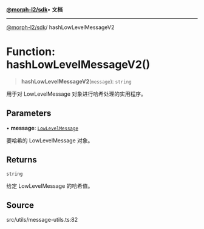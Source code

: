 [**@morph-l2/sdk**](../globals.md)• **文档**

***

[@morph-l2/sdk](../globals.md)/ hashLowLevelMessageV2

# Function: hashLowLevelMessageV2()

> **hashLowLevelMessageV2**(`message`): `string`

用于对 LowLevelMessage 对象进行哈希处理的实用程序。

## Parameters

• **message**: [`LowLevelMessage`](../type-aliases/LowLevelMessage.md)

要哈希的 LowLevelMessage 对象。

## Returns

`string`

给定 LowLevelMessage 的哈希值。

## Source

src/utils/message-utils.ts:82
